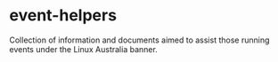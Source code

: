 # event-helpers
Collection of information and documents aimed to assist those running events under the Linux Australia banner.
